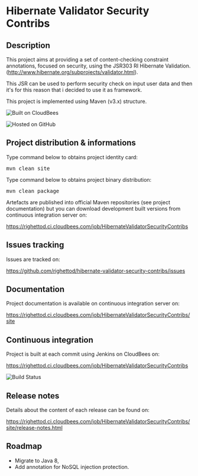 # Hibernate Validator Security Contribs

## Description
This project aims at providing a set of content-checking constraint annotations, 
focused on security, using the JSR303 RI Hibernate Validation. 
(http://www.hibernate.org/subprojects/validator.html).

This JSR can be used to perform security check on input user data and then it's for this 
reason that i decided to use it as framework.

This project is implemented using Maven (v3.x) structure.

![Built on CloudBees](http://www.cloudbees.com/sites/default/files/Button-Built-on-CB-1.png) 

![Hosted on GitHub](http://alx.github.com/gitbook/assets/images/github.png) 

## Project distribution & informations

Type command below to obtains project identity card:

<pre>mvn clean site</pre>

Type command below to obtains project binary distribution:

<pre>mvn clean package</pre>

Artefacts are published into official Maven repositories (see project documentation) but 
you can download development built versions from continuous integration server on:

https://righettod.ci.cloudbees.com/job/HibernateValidatorSecurityContribs

## Issues tracking
Issues are tracked on: 

https://github.com/righettod/hibernate-validator-security-contribs/issues

## Documentation
Project documentation is available on continuous integration server on:

https://righettod.ci.cloudbees.com/job/HibernateValidatorSecurityContribs/site

## Continuous integration
Project is built at each commit using Jenkins on CloudBees on:

https://righettod.ci.cloudbees.com/job/HibernateValidatorSecurityContribs

![Build Status](https://righettod.ci.cloudbees.com/buildStatus/icon?job=HibernateValidatorSecurityContribs)

## Release notes

Details about the content of each release can be found on:

https://righettod.ci.cloudbees.com/job/HibernateValidatorSecurityContribs/site/release-notes.html

## Roadmap

* Migrate to Java 8,
* Add annotation for NoSQL injection protection.
